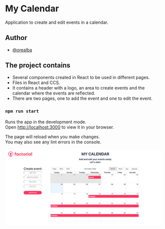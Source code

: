 # My Calendar

Application to create and edit events in a calendar.

## Author

- [@orealba](https://github.com/Orealba)

## The project contains

- Several components created in React to be used in different pages.
- Files in React and CCS.
- It contains a header with a logo, an area to create events and the calendar where the events are reflected.
- There are two pages, one to add the event and one to edit the event.

### `npm run start`

Runs the app in the development mode.\
Open [http://localhost:3000](http://localhost:3000) to view it in your browser.

The page will reload when you make changes.\
You may also see any lint errors in the console.

![Readme](public/pictures/ReadmeCalendar.png)
